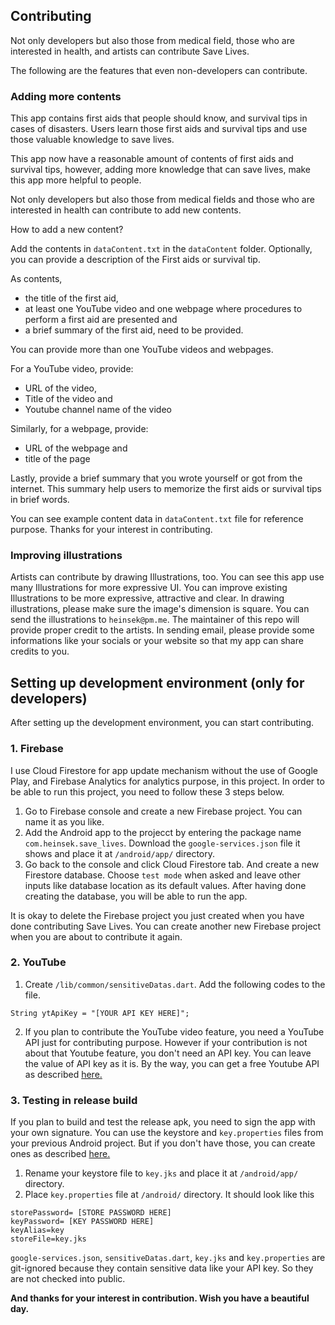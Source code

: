## Contributing
Not only developers but also those from medical field, those who are interested in health, and artists can contribute Save Lives.

The following are the features that even non-developers can contribute.

### Adding more contents
This app contains first aids that people should know, and survival tips in cases of disasters. Users learn those first aids and survival tips and use those valuable knowledge to save lives.

This app now have a reasonable amount of contents of first aids and survival tips, however, adding more knowledge that can save lives, make this app more helpful to people.

Not only developers but also those from medical fields and those who are interested in health can contribute to add new contents.

How to add a new content?

Add the contents in `dataContent.txt` in the `dataContent` folder. Optionally, you can provide a description of the First aids or survival tip.

As contents,
- the title of the first aid,
- at least one YouTube video and one webpage where procedures to perform a first aid are presented and
- a brief summary of the first aid, need to be provided.

You can provide more than one YouTube videos and webpages.

For a YouTube video, provide:
- URL of the video,
- Title of the video and
- Youtube channel name of the video

Similarly, for a webpage, provide:
- URL of the webpage and
- title of the page

Lastly, provide a brief summary that you wrote yourself or got from the internet. This summary help users to memorize the first aids or survival tips in brief words.

You can see example content data in `dataContent.txt` file for reference purpose. Thanks for your interest in contributing.

### Improving illustrations

Artists can contribute by drawing Illustrations, too. You can see this app use many Illustrations for more expressive UI. You can improve existing Illustrations to be more expressive, attractive and clear. In drawing illustrations, please make sure the image's dimension is square. You can send the illustrations to `heinsek@pm.me`. The maintainer of this repo will provide proper credit to the artists. In sending email, please provide some informations like your socials or your website so that my app can share credits to you.

## Setting up development environment (only for developers)
After setting up the development environment, you can start contributing.

### 1. Firebase
I use Cloud Firestore for app update mechanism without the use of Google Play, and Firebase Analytics for analytics purpose, in this project. In order to be able to run this project, you need to follow these 3 steps below.

1. Go to Firebase console and create a new Firebase project. You can name it as you like.
2. Add the Android app to the projecct by entering the package name `com.heinsek.save_lives`. Download the `google-services.json` file it shows and place it at `/android/app/` directory.
3. Go back to the console and click Cloud Firestore tab. And create a new Firestore database. Choose `test mode` when asked and leave other inputs like database location as its default values. After having done creating the database, you will be able to run the app.

It is okay to delete the Firebase project you just created when you have done contributing Save Lives. You can create another new Firebase project when you are about to contribute it again. 

### 2. YouTube

1. Create `/lib/common/sensitiveDatas.dart`. Add the following codes to the file.
```
String ytApiKey = "[YOUR API KEY HERE]";
```
2. If you plan to contribute the YouTube video feature, you need a YouTube API just for contributing purpose. However if your contribution is not about that Youtube feature, you don't need an API key. You can leave the value of API key as it is. By the way, you can get a free Youtube API as described [here.](https://developers.google.com/youtube/v3/getting-started)

### 3. Testing in release build
If you plan to build and test the release apk, you need to sign the app with your own signature. You can use the keystore and `key.properties` files from your previous Android project. But if you don't have those, you can create ones as described [here.](
https://flutter.dev/docs/deployment/android#signing-the-app)
1. Rename your keystore file to `key.jks` and place it at `/android/app/` directory.
2. Place `key.properties` file at `/android/` directory. It should look like this
```
storePassword= [STORE PASSWORD HERE]
keyPassword= [KEY PASSWORD HERE]
keyAlias=key
storeFile=key.jks
```

`google-services.json`, `sensitiveDatas.dart`, `key.jks` and `key.properties` are git-ignored because they contain sensitive data like your API key. So they are not checked into public.

**And thanks for your interest in contribution. Wish you have a beautiful day.**